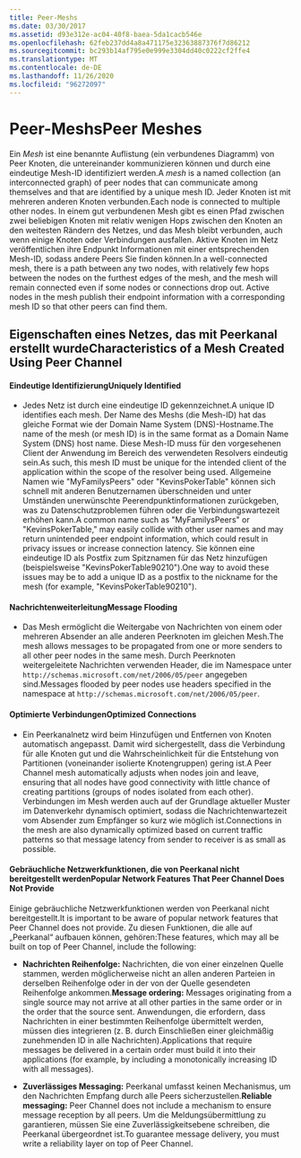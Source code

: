 ```yaml
---
title: Peer-Meshs
ms.date: 03/30/2017
ms.assetid: d93e312e-ac04-40f8-baea-5da1cacb546e
ms.openlocfilehash: 62feb237dd4a8a471175e32363887376f7d86212
ms.sourcegitcommit: bc293b14af795e0e999e3304dd40c0222cf2ffe4
ms.translationtype: MT
ms.contentlocale: de-DE
ms.lasthandoff: 11/26/2020
ms.locfileid: "96272097"
---
```

# <a name="peer-meshes"></a><span data-ttu-id="95e96-102">Peer-Meshs</span><span class="sxs-lookup"><span data-stu-id="95e96-102">Peer Meshes</span></span>

<span data-ttu-id="95e96-103">Ein *Mesh* ist eine benannte Auflistung (ein verbundenes Diagramm) von Peer Knoten, die untereinander kommunizieren können und durch eine eindeutige Mesh-ID identifiziert werden.</span><span class="sxs-lookup"><span data-stu-id="95e96-103">A *mesh* is a named collection (an interconnected graph) of peer nodes that can communicate among themselves and that are identified by a unique mesh ID.</span></span> <span data-ttu-id="95e96-104">Jeder Knoten ist mit mehreren anderen Knoten verbunden.</span><span class="sxs-lookup"><span data-stu-id="95e96-104">Each node is connected to multiple other nodes.</span></span> <span data-ttu-id="95e96-105">In einem gut verbundenen Mesh gibt es einen Pfad zwischen zwei beliebigen Knoten mit relativ wenigen Hops zwischen den Knoten an den weitesten Rändern des Netzes, und das Mesh bleibt verbunden, auch wenn einige Knoten oder Verbindungen ausfallen. Aktive Knoten im Netz veröffentlichen ihre Endpunkt Informationen mit einer entsprechenden Mesh-ID, sodass andere Peers Sie finden können.</span><span class="sxs-lookup"><span data-stu-id="95e96-105">In a well-connected mesh, there is a path between any two nodes, with relatively few hops between the nodes on the furthest edges of the mesh, and the mesh will remain connected even if some nodes or connections drop out. Active nodes in the mesh publish their endpoint information with a corresponding mesh ID so that other peers can find them.</span></span>  
  
## <a name="characteristics-of-a-mesh-created-using-peer-channel"></a><span data-ttu-id="95e96-106">Eigenschaften eines Netzes, das mit Peerkanal erstellt wurde</span><span class="sxs-lookup"><span data-stu-id="95e96-106">Characteristics of a Mesh Created Using Peer Channel</span></span>  
  
#### <a name="uniquely-identified"></a><span data-ttu-id="95e96-107">Eindeutige Identifizierung</span><span class="sxs-lookup"><span data-stu-id="95e96-107">Uniquely Identified</span></span>  
  
- <span data-ttu-id="95e96-108">Jedes Netz ist durch eine eindeutige ID gekennzeichnet.</span><span class="sxs-lookup"><span data-stu-id="95e96-108">A unique ID identifies each mesh.</span></span> <span data-ttu-id="95e96-109">Der Name des Meshs (die Mesh-ID) hat das gleiche Format wie der Domain Name System (DNS)-Hostname.</span><span class="sxs-lookup"><span data-stu-id="95e96-109">The name of the mesh (or mesh ID) is in the same format as a Domain Name System (DNS) host name.</span></span> <span data-ttu-id="95e96-110">Diese Mesh-ID muss für den vorgesehenen Client der Anwendung im Bereich des verwendeten Resolvers eindeutig sein.</span><span class="sxs-lookup"><span data-stu-id="95e96-110">As such, this mesh ID must be unique for the intended client of the application within the scope of the resolver being used.</span></span> <span data-ttu-id="95e96-111">Allgemeine Namen wie "MyFamilysPeers" oder "KevinsPokerTable" können sich schnell mit anderen Benutzernamen überschneiden und unter Umständen unerwünschte Peerendpunktinformationen zurückgeben, was zu Datenschutzproblemen führen oder die Verbindungswartezeit erhöhen kann.</span><span class="sxs-lookup"><span data-stu-id="95e96-111">A common name such as "MyFamilysPeers" or "KevinsPokerTable," may easily collide with other user names and may return unintended peer endpoint information, which could result in privacy issues or increase connection latency.</span></span> <span data-ttu-id="95e96-112">Sie können eine eindeutige ID als Postfix zum Spitznamen für das Netz hinzufügen (beispielsweise "KevinsPokerTable90210").</span><span class="sxs-lookup"><span data-stu-id="95e96-112">One way to avoid these issues may be to add a unique ID as a postfix to the nickname for the mesh (for example, "KevinsPokerTable90210").</span></span>  
  
#### <a name="message-flooding"></a><span data-ttu-id="95e96-113">Nachrichtenweiterleitung</span><span class="sxs-lookup"><span data-stu-id="95e96-113">Message Flooding</span></span>  
  
- <span data-ttu-id="95e96-114">Das Mesh ermöglicht die Weitergabe von Nachrichten von einem oder mehreren Absender an alle anderen Peerknoten im gleichen Mesh.</span><span class="sxs-lookup"><span data-stu-id="95e96-114">The mesh allows messages to be propagated from one or more senders to all other peer nodes in the same mesh.</span></span> <span data-ttu-id="95e96-115">Durch Peerknoten weitergeleitete Nachrichten verwenden Header, die im Namespace unter `http://schemas.microsoft.com/net/2006/05/peer` angegeben sind.</span><span class="sxs-lookup"><span data-stu-id="95e96-115">Messages flooded by peer nodes use headers specified in the namespace at `http://schemas.microsoft.com/net/2006/05/peer`.</span></span>  
  
#### <a name="optimized-connections"></a><span data-ttu-id="95e96-116">Optimierte Verbindungen</span><span class="sxs-lookup"><span data-stu-id="95e96-116">Optimized Connections</span></span>  
  
- <span data-ttu-id="95e96-117">Ein Peerkanalnetz wird beim Hinzufügen und Entfernen von Knoten automatisch angepasst. Damit wird sichergestellt, dass die Verbindung für alle Knoten gut und die Wahrscheinlichkeit für die Entstehung von Partitionen (voneinander isolierte Knotengruppen) gering ist.</span><span class="sxs-lookup"><span data-stu-id="95e96-117">A Peer Channel mesh automatically adjusts when nodes join and leave, ensuring that all nodes have good connectivity with little chance of creating partitions (groups of nodes isolated from each other).</span></span> <span data-ttu-id="95e96-118">Verbindungen im Mesh werden auch auf der Grundlage aktueller Muster im Datenverkehr dynamisch optimiert, sodass die Nachrichtenwartezeit vom Absender zum Empfänger so kurz wie möglich ist.</span><span class="sxs-lookup"><span data-stu-id="95e96-118">Connections in the mesh are also dynamically optimized based on current traffic patterns so that message latency from sender to receiver is as small as possible.</span></span>  
  
#### <a name="popular-network-features-that-peer-channel-does-not-provide"></a><span data-ttu-id="95e96-119">Gebräuchliche Netzwerkfunktionen, die von Peerkanal nicht bereitgestellt werden</span><span class="sxs-lookup"><span data-stu-id="95e96-119">Popular Network Features That Peer Channel Does Not Provide</span></span>  

 <span data-ttu-id="95e96-120">Einige gebräuchliche Netzwerkfunktionen werden von Peerkanal nicht bereitgestellt.</span><span class="sxs-lookup"><span data-stu-id="95e96-120">It is important to be aware of popular network features that Peer Channel does not provide.</span></span> <span data-ttu-id="95e96-121">Zu diesen Funktionen, die alle auf „Peerkanal“ aufbauen können, gehören:</span><span class="sxs-lookup"><span data-stu-id="95e96-121">These features, which may all be built on top of Peer Channel, include the following:</span></span>  
  
- <span data-ttu-id="95e96-122">**Nachrichten Reihenfolge:** Nachrichten, die von einer einzelnen Quelle stammen, werden möglicherweise nicht an allen anderen Parteien in derselben Reihenfolge oder in der von der Quelle gesendeten Reihenfolge ankommen.</span><span class="sxs-lookup"><span data-stu-id="95e96-122">**Message ordering:** Messages originating from a single source may not arrive at all other parties in the same order or in the order that the source sent.</span></span> <span data-ttu-id="95e96-123">Anwendungen, die erfordern, dass Nachrichten in einer bestimmten Reihenfolge übermittelt werden, müssen dies integrieren (z. B. durch Einschließen einer gleichmäßig zunehmenden ID in alle Nachrichten).</span><span class="sxs-lookup"><span data-stu-id="95e96-123">Applications that require messages be delivered in a certain order must build it into their applications (for example, by including a monotonically increasing ID with all messages).</span></span>  
  
- <span data-ttu-id="95e96-124">**Zuverlässiges Messaging:** Peerkanal umfasst keinen Mechanismus, um den Nachrichten Empfang durch alle Peers sicherzustellen.</span><span class="sxs-lookup"><span data-stu-id="95e96-124">**Reliable messaging:** Peer Channel does not include a mechanism to ensure message reception by all peers.</span></span> <span data-ttu-id="95e96-125">Um die Meldungsübermittlung zu garantieren, müssen Sie eine Zuverlässigkeitsebene schreiben, die Peerkanal übergeordnet ist.</span><span class="sxs-lookup"><span data-stu-id="95e96-125">To guarantee message delivery, you must write a reliability layer on top of Peer Channel.</span></span>
